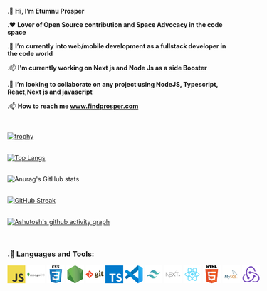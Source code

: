.👋 <strong>Hi, I’m Etumnu Prosper</strong> 

.❤️ <strong>Lover of Open Source contribution and Space Advocacy in the code space </strong>

.🌱 <strong>I’m currently into web/mobile development as a fullstack developer in the code world</strong>

.📫 <strong>I'm currently working on Next js and Node Js as a side Booster</strong>

.💞️ <strong>I’m looking to collaborate on any project using NodeJS, Typescript, React,Next js and javascript</strong>

.📫 <strong> How to reach me <a href="https://www.findprosper.com" >www.findprosper.com</a> </strong>

<br/>


[![trophy](https://github-profile-trophy.vercel.app/?username=Etubaba&theme=onedark)](https://github.com/ryo-ma/github-profile-trophy)
<br/>
<br/>

[![Top Langs](https://github-readme-stats.vercel.app/api/top-langs/?username=Etubaba&langs_count=10&layout=compact&theme=radical)](https://github.com/anuraghazra/github-readme-stats)
<br/>
<br/>

![Anurag's GitHub stats](https://github-readme-stats.vercel.app/api?username=Etubaba&count_private=true&show_icons=true&theme=radical)
<br/>
<br/>

[![GitHub Streak](https://github-readme-streak-stats.herokuapp.com/?user=Etubaba&theme=dark)](https://git.io/streak-stats)
<br/>
<br/>


[![Ashutosh's github activity graph](https://activity-graph.herokuapp.com/graph?username=Etubaba&theme=github)](https://github.com/ashutosh00710/github-readme-activity-graph)

<br/>



<h3>.🧰 Languages and Tools:</h3>
<div style='display:flex'>
<img  width="40px" src="https://raw.githubusercontent.com/github/explore/80688e429a7d4ef2fca1e82350fe8e3517d3494d/topics/javascript/javascript.png"/>&nbsp &nbsp<img width="40px" src="https://raw.githubusercontent.com/github/explore/80688e429a7d4ef2fca1e82350fe8e3517d3494d/topics/mongodb/mongodb.png"/>&nbsp &nbsp<img  width="40px" src="https://raw.githubusercontent.com/github/explore/80688e429a7d4ef2fca1e82350fe8e3517d3494d/topics/css/css.png"/>&nbsp &nbsp<img  width="40px" src="https://raw.githubusercontent.com/github/explore/80688e429a7d4ef2fca1e82350fe8e3517d3494d/topics/nodejs/nodejs.png"/>&nbsp &nbsp<img  width="40px" src="https://raw.githubusercontent.com/github/explore/80688e429a7d4ef2fca1e82350fe8e3517d3494d/topics/git/git.png"/>&nbsp &nbsp<img  width="40px" src="https://raw.githubusercontent.com/github/explore/80688e429a7d4ef2fca1e82350fe8e3517d3494d/topics/typescript/typescript.png"/>&nbsp &nbsp<img  width="40px" src="https://raw.githubusercontent.com/github/explore/80688e429a7d4ef2fca1e82350fe8e3517d3494d/topics/visual-studio-code/visual-studio-code.png"/>&nbsp &nbsp<img  width="40px" src="https://raw.githubusercontent.com/github/explore/882462b8ecc337fd9c9b2572bc463a1cbc88fb6a/topics/tailwind/tailwind.png"/>&nbsp &nbsp<img  width="40px" src="https://raw.githubusercontent.com/github/explore/28b02bbc9ad9f7a503c43775aebeb515dc2da5fc/topics/nextjs/nextjs.png"/>&nbsp &nbsp<img  width="40px" src="https://raw.githubusercontent.com/github/explore/80688e429a7d4ef2fca1e82350fe8e3517d3494d/topics/react/react.png"/>&nbsp &nbsp<img  width="40px" src="https://raw.githubusercontent.com/github/explore/80688e429a7d4ef2fca1e82350fe8e3517d3494d/topics/html/html.png"/>&nbsp &nbsp<img  width="40px" src="https://raw.githubusercontent.com/github/explore/80688e429a7d4ef2fca1e82350fe8e3517d3494d/topics/mysql/mysql.png"/>&nbsp &nbsp<img  width="40px" src="https://raw.githubusercontent.com/github/explore/80688e429a7d4ef2fca1e82350fe8e3517d3494d/topics/redux/redux.png"/>
 
  
  
  
</div>
